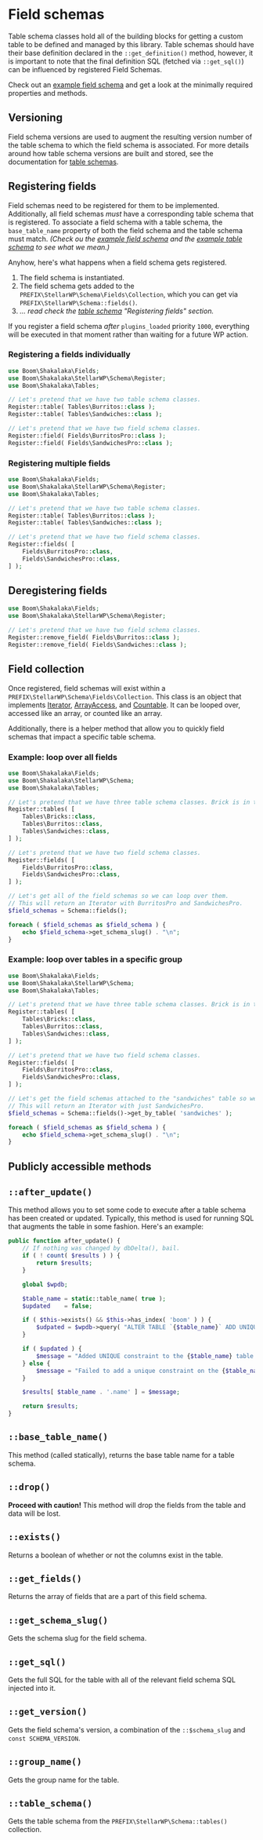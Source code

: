 # Field schemas

Table schema classes hold all of the building blocks for getting a custom table to be defined and managed by this library. Table schemas should have their base definition declared in the `::get_definition()` method, however, it is important to note that the final definition SQL (fetched via `::get_sql()`) can be influenced by registered Field Schemas.

Check out an [example field schema](schemas-field-example.md) and get a look at the minimally required properties and methods.

## Versioning

Field schema versions are used to augment the resulting version number of the table schema to which the field schema is associated. For more details around how table schema versions are built and stored, see the documentation for [table schemas](schemas-table.md).

## Registering fields

Field schemas need to be registered for them to be implemented. Additionally, all field schemas _must_ have a corresponding table schema that is registered. To associate a field schema with a table schema, the `base_table_name` property of both the field schema and the table schema must match. _(Check ou the [example field schema](schemas-field-example.md) and the [example table schema](schemas-table-example.md) to see what we mean.)_

Anyhow, here's what happens when a field schema gets registered.

1. The field schema is instantiated.
1. The field schema gets added to the `PREFIX\StellarWP\Schema\Fields\Collection`, which you can get via `PREFIX\StellarWP\Schema::fields()`.
1. _... read check the [table schema](schemas-table.md#registering-fields) "Registering fields" section._

If you register a field schema _after_ `plugins_loaded` priority `1000`, everything will be executed in that moment rather than waiting for a future WP action.

### Registering a fields individually

```php
use Boom\Shakalaka\Fields;
use Boom\Shakalaka\StellarWP\Schema\Register;
use Boom\Shakalaka\Tables;

// Let's pretend that we have two table schema classes.
Register::table( Tables\Burritos::class );
Register::table( Tables\Sandwiches::class );

// Let's pretend that we have two field schema classes.
Register::field( Fields\BurritosPro::class );
Register::field( Fields\SandwichesPro::class );
```

### Registering multiple fields

```php
use Boom\Shakalaka\Fields;
use Boom\Shakalaka\StellarWP\Schema\Register;
use Boom\Shakalaka\Tables;

// Let's pretend that we have two table schema classes.
Register::table( Tables\Burritos::class );
Register::table( Tables\Sandwiches::class );

// Let's pretend that we have two field schema classes.
Register::fields( [
	Fields\BurritosPro::class,
	Fields\SandwichesPro::class,
] );
```

## Deregistering fields

```php
use Boom\Shakalaka\Fields;
use Boom\Shakalaka\StellarWP\Schema\Register;

// Let's pretend that we have two field schema classes.
Register::remove_field( Fields\Burritos::class );
Register::remove_field( Fields\Sandwiches::class );
```

## Field collection

Once registered, field schemas will exist within a `PREFIX\StellarWP\Schema\Fields\Collection`. This class is an object that implements [Iterator](https://www.php.net/manual/en/class.iterator.php), [ArrayAccess](https://www.php.net/manual/en/class.arrayaccess.php), and [Countable](https://www.php.net/manual/en/class.countable.php). It can be looped over, accessed like an array, or counted like an array.

Additionally, there is a helper method that allow you to quickly field schemas that impact a specific table schema.

### Example: loop over all fields

```php
use Boom\Shakalaka\Fields;
use Boom\Shakalaka\StellarWP\Schema;
use Boom\Shakalaka\Tables;

// Let's pretend that we have three table schema classes. Brick is in the group `not-food`. The other two are in the group `food`.
Register::tables( [
	Tables\Bricks::class,
	Tables\Burritos::class,
	Tables\Sandwiches::class,
] );

// Let's pretend that we have two field schema classes.
Register::fields( [
	Fields\BurritosPro::class,
	Fields\SandwichesPro::class,
] );

// Let's get all of the field schemas so we can loop over them.
// This will return an Iterator with BurritosPro and SandwichesPro.
$field_schemas = Schema::fields();

foreach ( $field_schemas as $field_schema ) {
	echo $field_schema->get_schema_slug() . "\n";
}
```

### Example: loop over tables in a specific group

```php
use Boom\Shakalaka\Fields;
use Boom\Shakalaka\StellarWP\Schema;
use Boom\Shakalaka\Tables;

// Let's pretend that we have three table schema classes. Brick is in the group `not-food`. The other two are in the group `food`.
Register::tables( [
	Tables\Bricks::class,
	Tables\Burritos::class,
	Tables\Sandwiches::class,
] );

// Let's pretend that we have two field schema classes.
Register::fields( [
	Fields\BurritosPro::class,
	Fields\SandwichesPro::class,
] );

// Let's get the field schemas attached to the "sandwiches" table so we can loop over them.
// This will return an Iterator with just SandwichesPro.
$field_schemas = Schema::fields()->get_by_table( 'sandwiches' );

foreach ( $field_schemas as $field_schema ) {
	echo $field_schema->get_schema_slug() . "\n";
}
```

## Publicly accessible methods

## `::after_update()`

This method allows you to set some code to execute after a table schema has been created or updated. Typically, this method is used for running SQL that augments the table in some fashion. Here's an example:

```php
public function after_update() {
	// If nothing was changed by dbDelta(), bail.
	if ( ! count( $results ) ) {
		return $results;
	}

	global $wpdb;

	$table_name = static::table_name( true );
	$updated    = false;

	if ( $this->exists() && $this->has_index( 'boom' ) ) {
		$udpated = $wpdb->query( "ALTER TABLE `{$table_name}` ADD UNIQUE( `name` )" );
	}

	if ( $updated ) {
		$message = "Added UNIQUE constraint to the {$table_name} table on name.";
	} else {
		$message = "Failed to add a unique constraint on the {$table_name} table.";
	}

	$results[ $table_name . '.name' ] = $message;

	return $results;
}
```

## `::base_table_name()`

This method (called statically), returns the base table name for a table schema.

## `::drop()`

**Proceed with caution!** This method will drop the fields from the table and data will be lost.

## `::exists()`

Returns a boolean of whether or not the columns exist in the table.

## `::get_fields()`

Returns the array of fields that are a part of this field schema.

## `::get_schema_slug()`

Gets the schema slug for the field schema.

## `::get_sql()`

Gets the full SQL for the table with all of the relevant field schema SQL injected into it.

## `::get_version()`

Gets the field schema's version, a combination of the `::$schema_slug` and `const SCHEMA_VERSION`.

## `::group_name()`

Gets the group name for the table.

## `::table_schema()`

Gets the table schema from the `PREFIX\StellarWP\Schema::tables()` collection.

